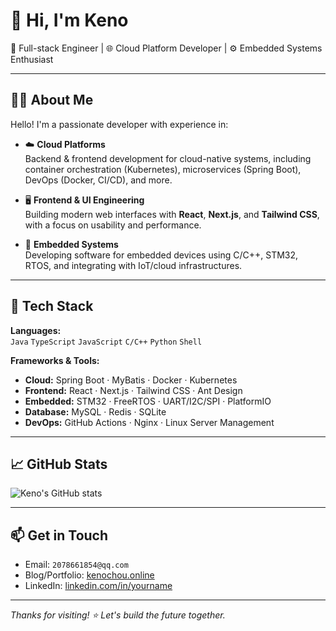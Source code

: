 # 👋 Hi, I'm Keno

🚀 Full-stack Engineer | 🌐 Cloud Platform Developer | ⚙️ Embedded Systems Enthusiast

---

## 👨‍💻 About Me

Hello! I'm a passionate developer with experience in:

- ☁️ **Cloud Platforms**  
  Backend & frontend development for cloud-native systems, including container orchestration (Kubernetes), microservices (Spring Boot), DevOps (Docker, CI/CD), and more.

- 🖥️ **Frontend & UI Engineering**  
  Building modern web interfaces with **React**, **Next.js**, and **Tailwind CSS**, with a focus on usability and performance.

- 🔧 **Embedded Systems**  
  Developing software for embedded devices using C/C++, STM32, RTOS, and integrating with IoT/cloud infrastructures.

---

## 🧰 Tech Stack

**Languages:**  
`Java` `TypeScript` `JavaScript` `C/C++` `Python` `Shell`

**Frameworks & Tools:**  
- **Cloud:** Spring Boot · MyBatis · Docker · Kubernetes  
- **Frontend:** React · Next.js · Tailwind CSS · Ant Design  
- **Embedded:** STM32 · FreeRTOS · UART/I2C/SPI · PlatformIO  
- **Database:** MySQL · Redis · SQLite  
- **DevOps:** GitHub Actions · Nginx · Linux Server Management

---

## 📈 GitHub Stats

![Keno's GitHub stats](https://github-readme-stats.vercel.app/api?username=kenochou&show_icons=true&theme=tokyonight)

---

## 📫 Get in Touch

- Email: `2078661854@qq.com`  
- Blog/Portfolio: [kenochou.online](https://kenochou.online)  
- LinkedIn: [linkedin.com/in/yourname](https://linkedin.com/in/yourname)

---

_Thanks for visiting! ⭐ Let's build the future together._  
